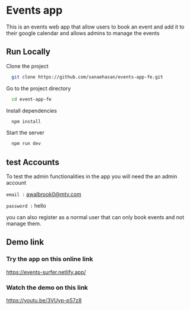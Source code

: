 # Events app

This is an events web app that allow users to book an event and add it to their google calendar and allows admins to manage the events

## Run Locally

Clone the project

```bash
  git clone https://github.com/sanaehasan/events-app-fe.git
```

Go to the project directory

```bash
  cd event-app-fe
```

Install dependencies

```bash
  npm install
```

Start the server

```bash
  npm run dev
```

## test Accounts

To test the admin functionalities in the app you will need the an admin account

`email :` awalbrook0@mtv.com

`password :` hello

you can also register as a normal user that can only book events and not manage them.

## Demo link

### Try the app on this online link

https://events-surfer.netlify.app/

### Watch the demo on this link

https://youtu.be/3VUyp-p57z8
